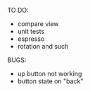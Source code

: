 
TO DO:

- compare view
- unit tests
- espresso
- rotation and such

BUGS:
- up button not working
- button state on "back"